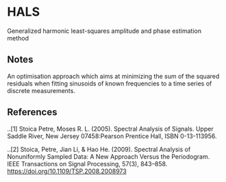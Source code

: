 # HALS
Generalized harmonic least-squares amplitude and phase estimation method

Notes
-----
An optimisation approach which aims at minimizing the sum of the squared residuals when fitting
sinusoids of known frequencies to a time series of discrete measurements. 
    
References
----------
..[1]   Stoica Petre, Moses R. L. (2005). Spectral Analysis of Signals. Upper Saddle River, New Jersey 07458:Pearson Prentice Hall, ISBN 0-13-113956.

..[2]   Stoica, Petre, Jian Li, & Hao He. (2009). Spectral Analysis of Nonuniformly Sampled Data: A New Approach Versus the Periodogram. IEEE Transactions on Signal                Processing, 57(3), 843–858. https://doi.org/10.1109/TSP.2008.2008973
   
